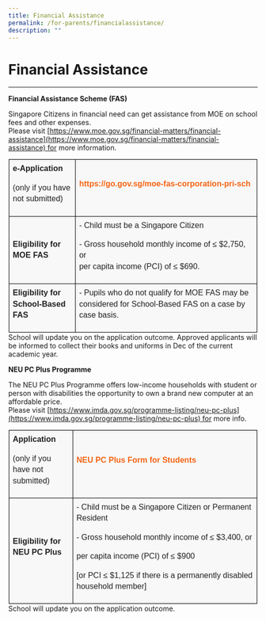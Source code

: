 ```yaml
---
title: Financial Assistance
permalink: /for-parents/financialassistance/
description: ""
---
```


Financial Assistance
====================

  

---

**Financial Assistance Scheme (FAS)**  

Singapore Citizens in financial need can get assistance from MOE on school fees and other expenses.   
Please visit [https://www.moe.gov.sg/financial-matters/financial-assistance](https://www.moe.gov.sg/financial-matters/financial-assistance) for more information.

<table class="iveo_table ives_tab_1" style="margin: 0px; outline: 0px; padding: 0px; border: 1px solid rgb(234, 234, 234); border-collapse: collapse; color: rgb(0, 0, 0); font-family: Raleway, sans-serif; font-size: 16px; font-style: normal; font-variant-ligatures: normal; font-variant-caps: normal; font-weight: 400; letter-spacing: normal; orphans: 2; text-align: justify; text-transform: none; white-space: normal; widows: 2; word-spacing: 0px; -webkit-text-stroke-width: 0px; background-color: rgba(248, 248, 248, 0.9); text-decoration-thickness: initial; text-decoration-style: initial; text-decoration-color: initial;"><tbody class="" style="margin: 0px; outline: 0px; padding: 0px;"><tr class="" style="margin: 0px; outline: 0px; padding: 0px;"><td width="135" class="" style="margin: 0px; outline: 0px; padding: 7px; text-align: center; background-color: transparent; color: rgb(34, 34, 34); border: 1px solid rgb(0, 0, 0);"><p class="" style="margin: 0px 0px 1em; outline: 0px; padding: 0px; line-height: 22.4px; text-align: left;"><b class="" style="margin: 0px; outline: 0px; padding: 0px;"><span class="" style="margin: 0px; outline: 0px; padding: 0px;">e-Application</span></b><b class="" style="margin: 0px; outline: 0px; padding: 0px;"><span class="" style="margin: 0px; outline: 0px; padding: 0px;"></span></b></p><p class="" style="margin: 0px 0px 1em; outline: 0px; padding: 0px; line-height: 22.4px; text-align: left;"><span class="" style="margin: 0px; outline: 0px; padding: 0px;">(only if you have not submitted)</span><span class="" style="margin: 0px; outline: 0px; padding: 0px;"></span></p></td><td width="441" class="" style="margin: 0px; outline: 0px; padding: 7px; text-align: center; background-color: transparent; color: rgb(34, 34, 34); border: 1px solid rgb(0, 0, 0);"><p class="" style="margin: 0px 0px 1em; outline: 0px; padding: 0px; line-height: 22.4px; text-align: left;"><a href="https://go.gov.sg/moe-fas-corporation-pri-sch" class="" target="_blank" style="margin: 0px; outline: 0px; padding: 0px; color: rgb(245, 100, 20); text-decoration: none; font-weight: 700;">https://go.gov.sg/moe-fas-corporation-pri-sch</a><span class="" style="margin: 0px; outline: 0px; padding: 0px;"></span><span class="" style="margin: 0px; outline: 0px; padding: 0px;"></span></p></td></tr><tr class="" style="margin: 0px; outline: 0px; padding: 0px;"><td width="135" class="" style="margin: 0px; outline: 0px; padding: 7px; text-align: center; background-color: transparent; color: rgb(34, 34, 34); border: 1px solid rgb(0, 0, 0);"><p class="" style="margin: 0px 0px 1em; outline: 0px; padding: 0px; line-height: 22.4px;"></p><div style="margin: 0px; outline: 0px; padding: 0px; line-height: 22.4px; text-align: left;"><b class="" style="margin: 0px; outline: 0px; padding: 0px; background-color: transparent;"><span class="" style="margin: 0px; outline: 0px; padding: 0px;">Eligibility for</span></b></div><b class="" style="margin: 0px; outline: 0px; padding: 0px;"><div style="margin: 0px; outline: 0px; padding: 0px; line-height: 22.4px; text-align: left;"><b class="" style="margin: 0px; outline: 0px; padding: 0px; background-color: transparent;"><span class="" style="margin: 0px; outline: 0px; padding: 0px;">MOE FAS</span></b></div></b><p style="margin: 0px 0px 1em; outline: 0px; padding: 0px; line-height: 22.4px;"></p></td><td width="441" class="" style="margin: 0px; outline: 0px; padding: 7px; text-align: center; background-color: transparent; color: rgb(34, 34, 34); border: 1px solid rgb(0, 0, 0);"><p class="" style="margin: 0px 0px 1em; outline: 0px; padding: 0px; line-height: 22.4px; text-align: left;"><span class="" style="margin: 0px; outline: 0px; padding: 0px;">- Child must be a Singapore Citizen</span><span class="" style="margin: 0px; outline: 0px; padding: 0px;"></span></p><p class="" style="margin: 0px 0px 1em; outline: 0px; padding: 0px; line-height: 22.4px;"></p><div style="margin: 0px; outline: 0px; padding: 0px; line-height: 22.4px; text-align: left;"><span style="margin: 0px; outline: 0px; padding: 0px; background-color: transparent;">- Gross household monthly income of ≤ $2,750, or</span></div><span class="" style="margin: 0px; outline: 0px; padding: 0px;"><div style="margin: 0px; outline: 0px; padding: 0px; line-height: 22.4px; text-align: left;"><span style="margin: 0px; outline: 0px; padding: 0px; background-color: transparent;">per capita income (PCI) of ≤ $690.</span></div></span><span class="" style="margin: 0px; outline: 0px; padding: 0px;"></span><p style="margin: 0px 0px 1em; outline: 0px; padding: 0px; line-height: 22.4px;"></p></td></tr><tr class="" style="margin: 0px; outline: 0px; padding: 0px;"><td width="135" class="" style="margin: 0px; outline: 0px; padding: 7px; text-align: center; background-color: transparent; color: rgb(34, 34, 34); border: 1px solid rgb(0, 0, 0);"><p class="" style="margin: 0px 0px 1em; outline: 0px; padding: 0px; line-height: 22.4px; text-align: left;"><b class="" style="margin: 0px; outline: 0px; padding: 0px;"><span class="" style="margin: 0px; outline: 0px; padding: 0px;">Eligibility for School-Based FAS</span></b><b class="" style="margin: 0px; outline: 0px; padding: 0px;"><span class="" style="margin: 0px; outline: 0px; padding: 0px;"></span></b></p></td><td width="441" class="" style="margin: 0px; outline: 0px; padding: 7px; text-align: center; background-color: transparent; color: rgb(34, 34, 34); border: 1px solid rgb(0, 0, 0);"><p class="" style="margin: 0px 0px 1em; outline: 0px; padding: 0px; line-height: 22.4px; text-align: left;"><span class="" style="margin: 0px; outline: 0px; padding: 0px;">- Pupils who do not qualify for MOE FAS may be considered for School-Based FAS on a case by case basis.</span></p></td></tr></tbody></table>
School will update you on the application outcome. Approved applicants will be informed to collect their books and uniforms in Dec of the current academic year.

**NEU PC Plus Programme**

The NEU PC Plus Programme offers low-income households with student or person with disabilities the opportunity to own a brand new computer at an affordable price.   
Please visit [https://www.imda.gov.sg/programme-listing/neu-pc-plus](https://www.imda.gov.sg/programme-listing/neu-pc-plus) for more info.
<table class="iveo_table ives_tab_1" width="606" style="margin: 0px; outline: 0px; padding: 0px; border: 1px solid rgb(234, 234, 234); border-collapse: collapse; color: rgb(0, 0, 0); font-family: Raleway, sans-serif; font-size: 16px; font-style: normal; font-variant-ligatures: normal; font-variant-caps: normal; font-weight: 400; letter-spacing: normal; orphans: 2; text-align: left; text-transform: none; white-space: normal; widows: 2; word-spacing: 0px; -webkit-text-stroke-width: 0px; background-color: rgba(248, 248, 248, 0.9); text-decoration-thickness: initial; text-decoration-style: initial; text-decoration-color: initial;"><tbody class="" style="margin: 0px; outline: 0px; padding: 0px;"><tr class="" style="margin: 0px; outline: 0px; padding: 0px;"><td width="126" class="" style="margin: 0px; outline: 0px; padding: 7px; text-align: center; background-color: transparent; color: rgb(34, 34, 34); border: 1px solid rgb(0, 0, 0);"><p class="" style="margin: 0px 0px 1em; outline: 0px; padding: 0px; line-height: 22.4px; text-align: left;"><b class="" style="margin: 0px; outline: 0px; padding: 0px;"><span class="" style="margin: 0px; outline: 0px; padding: 0px;">Application</span></b><b class="" style="margin: 0px; outline: 0px; padding: 0px;"><span class="" style="margin: 0px; outline: 0px; padding: 0px;"></span></b></p><p class="" style="margin: 0px 0px 1em; outline: 0px; padding: 0px; line-height: 22.4px; text-align: left;"><span class="" style="margin: 0px; outline: 0px; padding: 0px;">(only if you have not submitted)</span><span class="" style="margin: 0px; outline: 0px; padding: 0px;"></span></p></td><td width="480" class="" style="margin: 0px; outline: 0px; padding: 7px; text-align: center; background-color: transparent; color: rgb(34, 34, 34); border: 1px solid rgb(0, 0, 0);"><p class="" style="margin: 0px 0px 1em; outline: 0px; padding: 0px; line-height: 22.4px; text-align: left;"><a href="https://www.imda.gov.sg/-/media/Imda/Files/Programme/NEU-PC-Plus/NPP-Application-Form-for-NON-MOE-SPED-FAS.pdf?la=en&amp;hash=84CEADDF17250672D55DC423A4E12DF5" class="" target="_blank" style="margin: 0px; outline: 0px; padding: 0px; color: rgb(245, 100, 20); text-decoration: none; font-weight: 700;">NEU PC Plus Form for Students</a><span class="" style="margin: 0px; outline: 0px; padding: 0px;"></span></p></td></tr><tr class="" style="margin: 0px; outline: 0px; padding: 0px;"><td width="126" class="" style="margin: 0px; outline: 0px; padding: 7px; text-align: center; background-color: transparent; color: rgb(34, 34, 34); border: 1px solid rgb(0, 0, 0);"><p class="" style="margin: 0px 0px 1em; outline: 0px; padding: 0px; line-height: 22.4px; text-align: left;"><b class="" style="margin: 0px; outline: 0px; padding: 0px;"><span class="" style="margin: 0px; outline: 0px; padding: 0px;">Eligibility for NEU PC Plus</span></b><b class="" style="margin: 0px; outline: 0px; padding: 0px;"><span class="" style="margin: 0px; outline: 0px; padding: 0px;"></span></b></p></td><td width="480" class="" style="margin: 0px; outline: 0px; padding: 7px; text-align: center; background-color: transparent; color: rgb(34, 34, 34); border: 1px solid rgb(0, 0, 0);"><p class="" style="margin: 0px 0px 1em; outline: 0px; padding: 0px; line-height: 22.4px; text-align: left;"><span class="" style="margin: 0px; outline: 0px; padding: 0px;">- Child must be a Singapore Citizen or Permanent Resident</span><span class="" style="margin: 0px; outline: 0px; padding: 0px;"></span></p><p class="" style="margin: 0px 0px 1em; outline: 0px; padding: 0px; line-height: 22.4px; text-align: left;"><span class="" style="margin: 0px; outline: 0px; padding: 0px;">- Gross household monthly income of ≤ $3,400, or</span><span class="" style="margin: 0px; outline: 0px; padding: 0px;"></span></p><p class="" style="margin: 0px 0px 1em; outline: 0px; padding: 0px; line-height: 22.4px; text-align: left;"><span class="" style="margin: 0px; outline: 0px; padding: 0px;">per capita income (PCI) of ≤ $900</span><span class="" style="margin: 0px; outline: 0px; padding: 0px;"></span></p><p class="" style="margin: 0px 0px 1em; outline: 0px; padding: 0px; line-height: 22.4px; text-align: left;"><span class="" style="margin: 0px; outline: 0px; padding: 0px;">[or PCI ≤ $1,125 if there is a permanently disabled household member]</span></p></td></tr></tbody></table>
School will update you on the application outcome.
